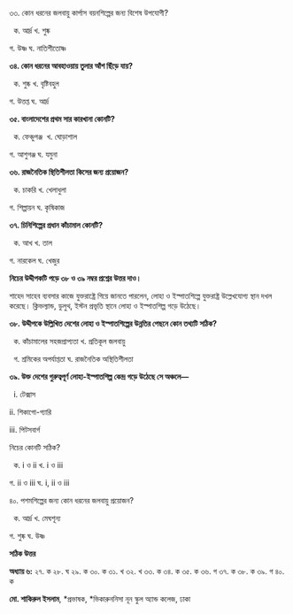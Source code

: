 ৩৩. কোন ধরনের জলবায়ু কার্পাস বয়নশিল্পের জন্য বিশেষ উপযোগী?

  ক. আর্দ্র খ. শুষ্ক  

গ. উষ্ণ ঘ. নাতিশীতোষ্ণ

**৩৪. কোন ধরনের আবহাওয়ায় তুলার আঁশ ছিঁড়ে যায়?**

  ক. শুষ্ক খ. বৃষ্টিবহুল 

গ. উত্তপ্ত ঘ. আর্দ্র  

**৩৫. বাংলাদেশের প্রথম সার কারখানা কোনটি?**

  ক. ফেঞ্চুগঞ্জ  খ. ঘোড়াশাল  

গ. আশুগঞ্জ ঘ. যমুনা

**৩৬. রাজনৈতিক স্থিতিশীলতা কিসের জন্য প্রয়োজন?**

  ক. চাকরি খ. খেলাধুলা  

গ. শিল্পায়ন ঘ. কৃষিকাজ

**৩৭. চিনিশিল্পের প্রধান কাঁচামাল কোনটি?**

  ক. আখ খ. তাল  

গ. নারকেল ঘ. খেজুর

**নিচের উদ্দীপকটি পড়ে ৩৮ ও ৩৯ নম্বর প্রশ্নের উত্তর দাও।**

শাহেদ সাহেব ব্যবসার কাজে যুক্তরাষ্ট্রে গিয়ে জানতে পারলেন, লোহা ও ইস্পাতশিল্পে যুক্তরাষ্ট্র উল্লেখযোগ্য স্থান দখল করেছে। ক্লিভল্যান্ড, ডুলুথ, ইস্টন প্রভৃতি স্থানে লোহা ও ইস্পাতশিল্প গড়ে উঠেছে।

**৩৮. উদ্দীপকে উল্লিখিত দেশের লোহা ও ইস্পাতশিল্পের উন্নতির পেছনে কোন তথ্যটি সঠিক?**

  ক. কাঁচামালের সহজপ্রাপ্যতা খ. প্রতিকূল জলবায়ু

  গ. শ্রমিকের অপর্যাপ্ততা ঘ. রাজনৈতিক অস্থিতিশীলতা

**৩৯. উক্ত দেশের গুরুত্বপূর্ণ লোহা-ইস্পাতশিল্প কেন্দ্র গড়ে উঠেছে সে অঞ্চলে—**

  i. টেক্সাস 

ii\. শিকাগো-গ্যারি  

iii\. পিটসবার্গ 

নিচের কোনটি সঠিক?

  ক. i ও ii খ. i ও iii  

গ. ii ও iii ঘ. i, ii ও iii

৪০. পশমশিল্পের জন্য কোন ধরনের জলবায়ু প্রয়োজন?

  ক. আর্দ্র খ. মেঘশূন্য  

গ. শুষ্ক ঘ. উষ্ণ

**সঠিক উত্তর**

**অধ্যায় ৬:** ২৭. ক ২৮. ঘ ২৯. ক ৩০. ক ৩১. খ ৩২. খ ৩৩. ক ৩৪. ক ৩৫. ক ৩৬. গ ৩৭. ক ৩৮. ক ৩৯. গ ৪০. ক

**মো. শাকিরুল ইসলাম**, *প্রভাষক, *ভিকারুননিসা নূন স্কুল অ্যান্ড কলেজ, ঢাকা
